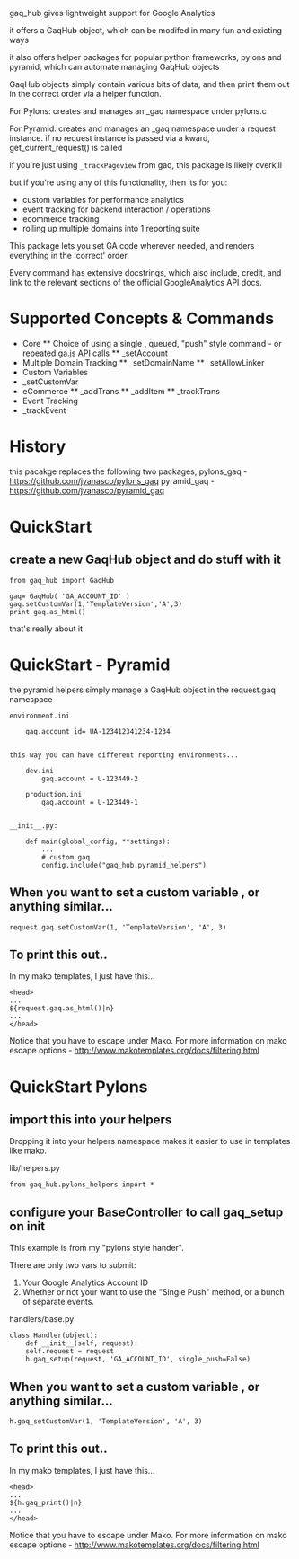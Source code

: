 gaq_hub gives lightweight support for Google Analytics

it offers a GaqHub object, which can be modifed in many fun and exicting ways

it also offers helper packages for popular python frameworks, pylons and pyramid, which can automate managing GaqHub objects

GaqHub objects simply contain various bits of data, and then print them out in the correct order via a helper function.

For Pylons:
    creates and manages an _gaq namespace under pylons.c

For Pyramid:
    creates and manages an _gaq namespace under a request instance.  if no request instance is passed via a kward, get_current_request() is called

if you're just using `_trackPageview` from gaq, this package is likely overkill

but if you're using any of this functionality, then its for you:
- custom variables for performance analytics
- event tracking for backend interaction / operations
- ecommerce tracking
- rolling up multiple domains into 1 reporting suite

This package lets you set GA code wherever needed, and renders everything in the 'correct' order.

Every command has extensive docstrings, which also include, credit, and link to the relevant sections of the official GoogleAnalytics API docs.


# Supported Concepts & Commands

* Core
** Choice of using a single , queued, "push" style command - or repeated ga.js API calls
** _setAccount
* Multiple Domain Tracking
** _setDomainName
** _setAllowLinker
* Custom Variables
* _setCustomVar
* eCommerce
** _addTrans
** _addItem
** _trackTrans
* Event Tracking
* _trackEvent

# History
this pacakge replaces the following two packages,
    pylons_gaq  - https://github.com/jvanasco/pylons_gaq
    pyramid_gaq - https://github.com/jvanasco/pyramid_gaq


# QuickStart

## create a new GaqHub object and do stuff with it

    from gaq_hub import GaqHub

    gaq= GaqHub( 'GA_ACCOUNT_ID' )
    gaq.setCustomVar(1,'TemplateVersion','A',3)
    print gaq.as_html()

that's really about it


# QuickStart - Pyramid

the pyramid helpers simply manage a GaqHub object in the request.gaq namespace

	environment.ini

		gaq.account_id= UA-123412341234-1234


	this way you can have different reporting environments...

		dev.ini
			gaq.account = U-123449-2

		production.ini
			gaq.account = U-123449-1


	__init__.py:

		def main(global_config, **settings):
			...
			# custom gaq
			config.include("gaq_hub.pyramid_helpers")


## When you want to set a custom variable , or anything similar...

    request.gaq.setCustomVar(1, 'TemplateVersion', 'A', 3)


## To print this out..

In my mako templates, I just have this...

    <head>
    ...
    ${request.gaq.as_html()|n}
    ...
    </head>

Notice that you have to escape under Mako.   For more information on mako escape options - http://www.makotemplates.org/docs/filtering.html


# QuickStart Pylons

## import this into your helpers

Dropping it into your helpers namespace makes it easier to use in templates like mako.

lib/helpers.py

    from gaq_hub.pylons_helpers import *


## configure your BaseController to call gaq_setup on __init__

This example is from my "pylons style hander".

There are only two vars to submit:

1. Your Google Analytics Account ID
2. Whether or not your want to use the "Single Push" method, or a bunch of separate events.

handlers/base.py

    class Handler(object):
        def __init__(self, request):
        self.request = request
        h.gaq_setup(request, 'GA_ACCOUNT_ID', single_push=False)


## When you want to set a custom variable , or anything similar...

    h.gaq_setCustomVar(1, 'TemplateVersion', 'A', 3)


## To print this out..

In my mako templates, I just have this...

    <head>
    ...
    ${h.gaq_print()|n}
    ...
    </head>

Notice that you have to escape under Mako.   For more information on mako escape options - http://www.makotemplates.org/docs/filtering.html